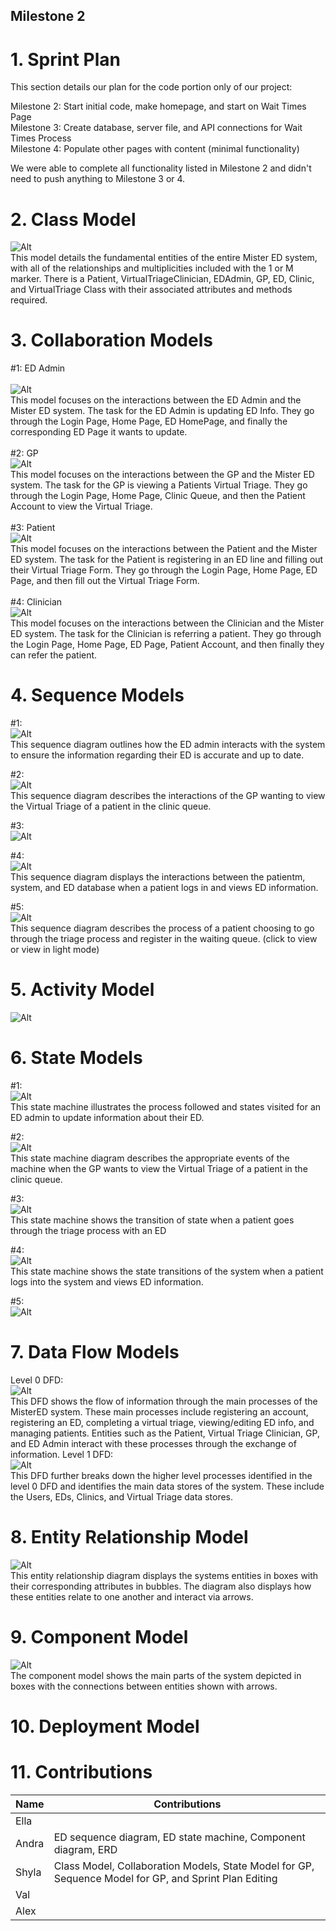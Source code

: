 ## Milestone 2

# 1. Sprint Plan

This section details our plan for the code portion only of our project:

Milestone 2: Start initial code, make homepage, and start on Wait Times Page <br>
Milestone 3: Create database, server file, and API connections for Wait Times Process <br>
Milestone 4: Populate other pages with content (minimal functionality) <br>

We were able to complete all functionality listed in Milestone 2 and didn't need to push anything to Milestone 3 or 4.

# 2. Class Model

  ![Alt](Diagrams/ClassDiagram.svg)
  <br> This model details the fundamental entities of the entire Mister ED system, with all of the relationships and multiplicities included with the 1 or M marker. There is a Patient, VirtualTriageClinician, EDAdmin, GP, ED, Clinic, and VirtualTriage Class with their associated attributes and methods required. 

# 3. Collaboration Models

  #1: ED Admin  
  <br> 
  ![Alt](Diagrams/EDAdminCollaborationDiagram.drawio.svg) 
  <br>This model focuses on the interactions between the ED Admin and the Mister ED system. The task for the ED Admin is updating ED Info. They go through the Login Page, Home Page, ED HomePage, and finally the corresponding ED Page it wants to update.
  <br>  
  #2: GP
  <br>
  ![Alt](Diagrams/GPCollaborationDiagram.svg)
  <br>This model focuses on the interactions between the GP and the Mister ED system. The task for the GP is viewing a Patients Virtual Triage. They go through the Login Page, Home Page, Clinic Queue, and then the Patient Account to view the Virtual Triage. 
  <br>  
  #3: Patient
  <br>
   ![Alt](Diagrams/PatientCollaborationDiagram.svg)
   <br>This model focuses on the interactions between the Patient and the Mister ED system. The task for the Patient is registering in an ED line and filling out their Virtual Triage Form. They go through the Login Page, Home Page, ED Page, and then fill out the Virtual Triage Form. 
  <br>  
  #4: Clinician
  <br> 
   ![Alt](Diagrams/clinicianCollaborationDiagram.svg)
   <br>This model focuses on the interactions between the Clinician and the Mister ED system. The task for the Clinician is referring a patient. They go through the Login Page, Home Page, ED Page, Patient Account, and then finally they can refer the patient.
  <br>

# 4. Sequence Models

  #1: 
  <br> 
  ![Alt](Diagrams/EDAdminSequenceDiagram.drawio.svg)
  <br>This sequence diagram outlines how the ED admin interacts with the system to ensure the information regarding their ED is accurate and up to date.

  #2:
  <br>
  ![Alt](Diagrams/GPSequenceDiagram.drawio.svg) 
  <br>This sequence diagram describes the interactions of the GP wanting to view the Virtual Triage of a patient in the clinic queue.

  #3:
  <br>
  ![Alt](Diagrams/ClinicianSequence.svg)
  <br>
  
  #4:
  <br>
  ![Alt](Diagrams/Sequence_patient1.drawio.svg)
  <br> This sequence diagram displays the interactions between the patientm, system, and ED database when a patient logs in and views ED information. 

  #5:
  <br>
  ![Alt](Diagrams/Patient_does_triage.drawio.svg)
  <br> This sequence diagram describes the process of a patient choosing to go through the triage process and register in the waiting queue. (click to view or view in light mode) <br>

# 5. Activity Model
![Alt](Diagrams/SwimLane.svg)


# 6. State Models

  #1: 
  <br> 
  ![Alt](Diagrams/EDAdminStateMachinepng.png)
  <br> This state machine illustrates the process followed and states visited for an ED admin to update information about their ED.

  #2:
  <br>
  ![Alt](Diagrams/GPStateDiagram.svg) 
 <br>This state machine diagram describes the appropriate events of the machine when the GP wants to view the Virtual Triage of a patient in the clinic queue.

  #3:
  <br>
  ![Alt](Diagrams/Patient_triage_state_diagram.svg)
  <br> This state machine shows the transition of state when a patient goes through the triage process with an ED
  
  #4:
  <br>
  ![Alt](Diagrams/patientstatemachine.png)
  <br> This state machine shows the state transitions of the system when a patient logs into the system and views ED information. 
  
  #5:
  <br>
  ![Alt](Diagrams/)
  <br>

# 7. Data Flow Models
Level 0 DFD: <br>
![Alt](Diagrams/DFD-Level0.drawio.svg)
<br> This DFD shows the flow of information through the main processes of the MisterED system. These main processes include registering an account, registering an ED, completing a virtual triage, viewing/editing ED info, and managing patients. Entities such as the Patient, Virtual Triage Clinician, GP, and ED Admin interact with these processes through the exchange of information. 
Level 1 DFD: <br>
![Alt](Diagrams/DFD-Level1.drawio.svg)
<br> This DFD further breaks down the higher level processes identified in the level 0 DFD and identifies the main data stores of the system. These include the Users, EDs, Clinics, and Virtual Triage data stores. 


# 8. Entity Relationship Model
 ![Alt](Diagrams/ERD.png)
  <br>This entity relationship diagram displays the systems entities in boxes with their corresponding attributes in bubbles. The diagram also displays how these entities relate to one another and interact via arrows.

# 9. Component Model
 ![Alt](Diagrams/componentdiagram.png)
  <br>The component model shows the main parts of the system depicted in boxes with the connections between entities shown with arrows. 

# 10. Deployment Model


# 11. Contributions

| Name | Contributions | 
| ----------- | ---------------------- |
| Ella |  |
| Andra | ED sequence diagram, ED state machine, Component diagram, ERD |
| Shyla | Class Model, Collaboration Models, State Model for GP, Sequence Model for GP, and Sprint Plan Editing|
| Val | | 
| Alex |  |

